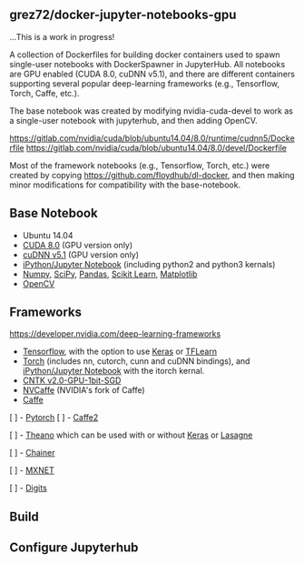 ## grez72/docker-jupyter-notebooks-gpu
...This is a work in progress!

A collection of Dockerfiles for building docker containers used to
spawn single-user notebooks with DockerSpawner in JupyterHub. All notebooks are GPU enabled (CUDA 8.0, cuDNN v5.1), and there are different containers supporting several popular deep-learning frameworks (e.g., Tensorflow, Torch, Caffe, etc.).

The base notebook was created by modifying nvidia-cuda-devel to work as a single-user notebook with jupyterhub, and then adding OpenCV.

https://gitlab.com/nvidia/cuda/blob/ubuntu14.04/8.0/runtime/cudnn5/Dockerfile
https://gitlab.com/nvidia/cuda/blob/ubuntu14.04/8.0/devel/Dockerfile

Most of the framework notebooks (e.g., Tensorflow, Torch, etc.) were created by copying  https://github.com/floydhub/dl-docker, and then making minor modifications for compatibility with the base-notebook.

## Base Notebook
* Ubuntu 14.04
* [CUDA 8.0](https://developer.nvidia.com/cuda-toolkit) (GPU version only)
* [cuDNN v5.1](https://developer.nvidia.com/cudnn) (GPU version only)
* [iPython/Jupyter Notebook](http://jupyter.org/) (including python2 and python3 kernals)
* [Numpy](http://www.numpy.org/), [SciPy](https://www.scipy.org/), [Pandas](http://pandas.pydata.org/), [Scikit Learn](http://scikit-learn.org/), [Matplotlib](http://matplotlib.org/)
* [OpenCV](http://opencv.org/)

## Frameworks
https://developer.nvidia.com/deep-learning-frameworks
* [Tensorflow](https://www.tensorflow.org/), with the option to use [Keras](http://keras.io/) or [TFLearn](http://tflearn.org/)
* [Torch](http://torch.ch/) (includes nn, cutorch, cunn and cuDNN bindings), and [iPython/Jupyter Notebook](http://jupyter.org/) with the itorch kernal.
* [CNTK v2.0-GPU-1bit-SGD](https://www.microsoft.com/en-us/cognitive-toolkit/)
* [NVCaffe](https://github.com/NVIDIA/caffe.git) (NVIDIA's fork of Caffe)
* [Caffe](http://caffe.berkeleyvision.org/)

[ ] - [Pytorch](http://pytorch.org/)
[ ] - [Caffe2](https://caffe2.ai/)

[ ] - [Theano](http://deeplearning.net/software/theano/) which can be used with or without [Keras](http://keras.io/) or [Lasagne](http://lasagne.readthedocs.io/en/latest/)

[ ] - [Chainer](https://chainer.org/)

[ ] - [MXNET](http://mxnet.io/)

[ ] - [Digits](https://developer.nvidia.com/digits)

## Build


## Configure Jupyterhub
